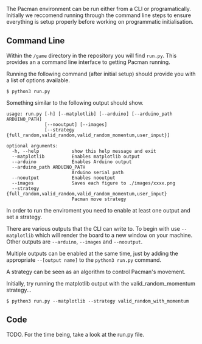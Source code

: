 The Pacman environment can be run either from a CLI or programatically. Initially we reccomend running through the command line steps to ensure everything is setup properly before working on programmatic initialisation.

## Command Line

Within the `/game` directory in the repository you will find `run.py`. This provides an a command line interface to getting Pacman running.

Running the following command (after initial setup) should provide you with a list of options available.

    $ python3 run.py

Something similar to the following output should show.

```text
usage: run.py [-h] [--matplotlib] [--arduino] [--arduino_path ARDUINO_PATH]
              [--nooutput] [--images]
              [--strategy {full_random,valid_random,valid_random_momentum,user_input}]

optional arguments:
  -h, --help            show this help message and exit
  --matplotlib          Enables matplotlib output
  --arduino             Enables Arduino output
  --arduino_path ARDUINO_PATH
                        Arduino serial path
  --nooutput            Enables nooutput
  --images              Saves each figure to ./images/xxxx.png
  --strategy {full_random,valid_random,valid_random_momentum,user_input}
                        Pacman move strategy
```

In order to run the enviroment you need to enable at least one output and set a strategy.

There are various outputs that the CLI can write to. To begin with use `--matplotlib` which will render the board to a new window on your machine. Other outputs are `--arduino`, `--images` and `--nooutput`.

Multiple outputs can be enabled at the same time, just by adding the appropriate `--[output name]` to the `python3 run.py` command.

A strategy can be seen as an algorithm to control Pacman's movement.

Initially, try running the matplotlib output with the valid_random_momentum strategy...

    $ python3 run.py --matplotlib --strategy valid_random_with_momentum

## Code

TODO. For the time being, take a look at the run.py file.